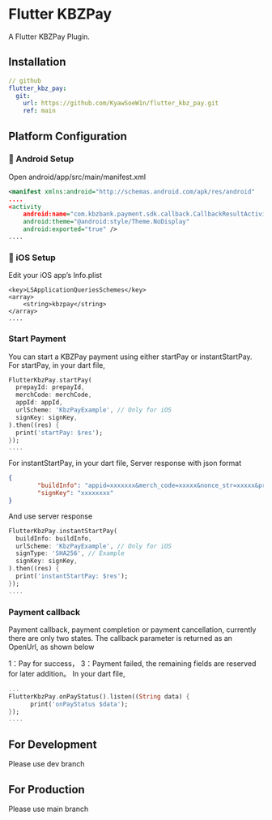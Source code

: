 # Flutter KBZPay

A Flutter KBZPay Plugin.

## Installation
```yaml
// github
flutter_kbz_pay:
  git:
    url: https://github.com/KyawSoeW1n/flutter_kbz_pay.git
    ref: main
```
## Platform Configuration
### 🧩 Android Setup
Open android/app/src/main/manifest.xml
```xml
<manifest xmlns:android="http://schemas.android.com/apk/res/android"
....
<activity
    android:name="com.kbzbank.payment.sdk.callback.CallbackResultActivity"
    android:theme="@android:style/Theme.NoDisplay"
    android:exported="true" />
....
```
### 🍏 iOS Setup
Edit your iOS app’s Info.plist
```plist
<key>LSApplicationQueriesSchemes</key>
<array>
    <string>kbzpay</string>
</array>
....
```
###  Start Payment
You can start a KBZPay payment using either startPay or instantStartPay.
For startPay, in your dart file,
```dart
FlutterKbzPay.startPay(
  prepayId: prepayId,
  merchCode: merchCode,
  appId: appId,
  urlScheme: 'KbzPayExample', // Only for iOS
  signKey: signKey,
).then((res) {
  print('startPay: $res');
});
....
```
For instantStartPay, in your dart file,
Server response with json format
```json
{
        "buildInfo": "appid=xxxxxxx&merch_code=xxxxx&nonce_str=xxxxx&prepay_id=KBZxxxxx&timestamp=xxxxx",
        "signKey": "xxxxxxxx"
}
```
And use server response
```dart
FlutterKbzPay.instantStartPay(
  buildInfo: buildInfo,
  urlScheme: 'KbzPayExample', // Only for iOS
  signType: 'SHA256', // Example
  signKey: signKey,
).then((res) {
  print('instantStartPay: $res');
});
....
```

### Payment callback
Payment callback, payment completion or payment cancellation, currently there are only two states. The callback parameter is returned as an OpenUrl, as shown below

1：Pay for success，
3：Payment failed, the remaining fields are reserved for later addition。
In your dart file,
```dart
...
FlutterKbzPay.onPayStatus().listen((String data) {
      print('onPayStatus $data');
});
....
```

## For Development
Please use dev branch

## For Production
Please use main branch

